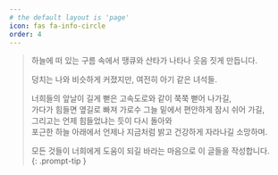 ```yaml
---
# the default layout is 'page'
icon: fas fa-info-circle
order: 4
---
```


> 하늘에 떠 있는 구름 속에서 땡큐와 산타가 나타나 웃음 짓게 만듭니다.  
>   
> 덩치는 나와 비슷하게 커졌지만, 여전히 아기 같은 녀석들.  
>   
> 너희들의 앞날이 길게 뻗은 고속도로와 같이 쭉쭉 뻗어 나가길,  
> 가다가 힘들면 옆길로 빠져 가로수 그늘 밑에서 편안하게 잠시 쉬어 가길,  
> 그리고는 언제 힘들었냐는 듯이 다시 돌아와    
> 포근한 하늘 아래에서 언제나 지금처럼 밝고 건강하게 자라나길 소망하며. 
>    
> 모든 것들이 너희에게 도움이 되길 바라는 마음으로 이 글들을 작성합니다.  
{: .prompt-tip }
